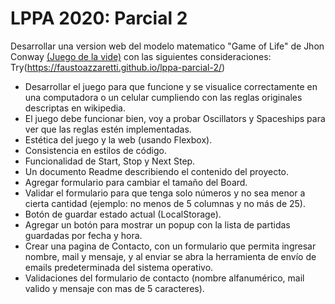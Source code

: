 # LPPA 2020: Parcial 2

Desarrollar una version web del modelo matematico "Game of Life" de Jhon Conway
[(Juego de la vide)](https://es.wikipedia.org/wiki/Juego_de_la_vida) con las siguientes consideraciones:
Try(https://faustoazzaretti.github.io/lppa-parcial-2/)

  * Desarrollar el juego para que funcione y se visualice correctamente en una computadora o un celular cumpliendo con las reglas originales descriptas en wikipedia.
  * El juego debe funcionar bien, voy a probar Oscillators y Spaceships para ver que las reglas estén implementadas.
  * Estética del juego y la web (usando Flexbox).
  * Consistencia en estilos de código.
  * Funcionalidad de Start, Stop y Next Step.
  * Un documento Readme describiendo el contenido del proyecto.
  * Agregar formulario para cambiar el tamaño del Board.
  * Validar el formulario para que tenga solo números y no sea menor a cierta cantidad (ejemplo: no menos de 5 columnas y no más de 25).
  * Botón de guardar estado actual (LocalStorage).
  * Agregar un botón para mostrar un popup con la lista de partidas guardadas por fecha y hora.
  * Crear una pagina de Contacto, con un formulario que permita ingresar nombre, mail y mensaje, y al enviar se abra la herramienta de envío de emails predeterminada del sistema operativo.
  * Validaciones del formulario de contacto (nombre alfanumérico, mail valido y mensaje con mas de 5 caracteres).
